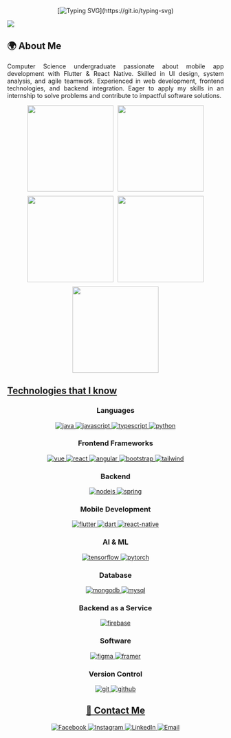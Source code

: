 <div align="center">

[![Typing SVG](https://readme-typing-svg.demolab.com?font=Jersey+15&size=30&pause=1000&color=42C3B4&background=9D56FF00&center=true&vCenter=true&repeat=true&random=false&width=435&lines=Hello!+Welcome+to+Ridmike's+GitHub+page.)](https://git.io/typing-svg)  

<div align="left">

![](https://github.com/halfrost/halfrost/blob/master/icons/header_.png)

## 🌍 About Me
<p align="justify">
Computer Science undergraduate passionate about mobile app development with Flutter & React Native. Skilled in UI design, system analysis, and agile teamwork. Experienced in web development, frontend technologies, and backend integration. Eager to apply my skills in an internship to solve problems and contribute to impactful software solutions.
</p>

<!--------------------------------------------------------------------------- Stats ------------------------------------------------------------------------------------->

<p align="center" style="display: flex; justify-content: center; gap: 10px; flex-wrap: wrap;">
  <!-- Dark Mode Stats -->
  <a href="https://github.com/anuraghazra/github-readme-stats#gh-dark-mode-only">
    <img height=200 src="https://github-readme-stats.vercel.app/api?username=Ridmike&show_icons=true&theme=gotham&count_private=true&cache_seconds=86400#gh-dark-mode-only" />
  </a>
  <a href="https://github.com/anuraghazra/github-readme-stats#gh-dark-mode-only">
    <img height=200 src="https://github-readme-stats.vercel.app/api/top-langs/?username=Ridmike&layout=compact&langs_count=10&hide=jupyter%20notebook,html,css&card_width=330&theme=gotham&cache_seconds=86400#gh-        dark-mode-only" />
  </a>
  <a href="https://github.com/denvercoder1/github-readme-streak-stats#gh-dark-mode-only">
    <img height=200 src="https://nirzak-streak-stats.vercel.app/?user=Ridmike&theme=dark&hide_border=false" />
  </a>
  
  <!-- Light Mode Stats -->
  <a href="https://github.com/anuraghazra/github-readme-stats#gh-light-mode-only">
    <img height=200 src="https://github-readme-stats.vercel.app/api?username=IshanD101&show_icons=true&theme=catppuccin_latte&count_private=true&cache_seconds=86400#gh-light-mode-only" />
  </a>
  <a href="https://github.com/anuraghazra/github-readme-stats#gh-light-mode-only">
    <img height=200 src="https://github-readme-stats.vercel.app/api/top-langs/?                         username=Ridmike&layout=compact&langs_count=10&hide=jupyter%20notebook,html,css&card_width=330&theme=catppuccin_latte&cache_seconds=86400#gh-light-mode-only" />
  </a>
</p>

<!-------------------------------------------------------------------------- Languages ------------------------------------------------------------------------->

<h2><u><b>Technologies that I know</b></u></h2>

<h3 align="center">Languages</h3>
<p align="center">
  <a href="https://www.java.com" target="_blank"> 
    <img src="https://img.shields.io/badge/Java-ED8B00?style=for-the-badge&logo=java&logoColor=white" alt="java"/> 
  </a>
  <a href="https://developer.mozilla.org/en-US/docs/Web/JavaScript" target="_blank"> 
    <img src="https://img.shields.io/badge/JavaScript-F7DF1E?style=for-the-badge&logo=javascript&logoColor=black" alt="javascript"/> 
  </a>
  <a href="https://www.typescriptlang.org/" target="_blank"> 
    <img src="https://img.shields.io/badge/TypeScript-3178C6?style=for-the-badge&logo=typescript&logoColor=white" alt="typescript"/>
  </a>
  <a href="https://www.python.org" target="_blank"> 
    <img src="https://img.shields.io/badge/Python-3776AB?style=for-the-badge&logo=python&logoColor=white" alt="python"/> 
  </a>
</p>

<h3 align="center">Frontend Frameworks</h3>
<p align="center">
  <a href="https://vuejs.org/" target="_blank"> 
    <img src="https://img.shields.io/badge/Vue.js-4FC08D?style=for-the-badge&logo=vue.js&logoColor=white" alt="vue"/>
  </a>
  <a href="https://react.dev/" target="_blank"> 
    <img src="https://img.shields.io/badge/React-61DAFB?style=for-the-badge&logo=react&logoColor=black" alt="react"/>
  </a>
  <a href="https://angular.io/" target="_blank"> 
    <img src="https://img.shields.io/badge/Angular-DD0031?style=for-the-badge&logo=angular&logoColor=white" alt="angular"/>
  </a>
  <a href="https://getbootstrap.com/" target="_blank"> 
    <img src="https://img.shields.io/badge/Bootstrap-7952B3?style=for-the-badge&logo=bootstrap&logoColor=white" alt="bootstrap"/>
  </a>
  <a href="https://tailwindcss.com/" target="_blank"> 
    <img src="https://img.shields.io/badge/Tailwind%20CSS-06B6D4?style=for-the-badge&logo=tailwindcss&logoColor=white" alt="tailwind"/>
  </a>
</p>

<h3 align="center">Backend</h3>
<p align="center">
  <a href="https://nodejs.org/" target="_blank"> 
    <img src="https://img.shields.io/badge/Node.js-339933?style=for-the-badge&logo=node.js&logoColor=white" alt="nodejs"/>
  </a>
  <a href="https://spring.io/" target="_blank"> 
    <img src="https://img.shields.io/badge/Spring-6DB33F?style=for-the-badge&logo=spring&logoColor=white" alt="spring"/>
  </a>
</p>

<h3 align="center">Mobile Development</h3>
<p align="center">
  <a href="https://flutter.dev/" target="_blank"> 
    <img src="https://img.shields.io/badge/Flutter-02569B?style=for-the-badge&logo=flutter&logoColor=white" alt="flutter"/>
  </a>
  <a href="https://dart.dev/" target="_blank"> 
    <img src="https://img.shields.io/badge/Dart-0175C2?style=for-the-badge&logo=dart&logoColor=white" alt="dart"/>
  </a>
  <a href="https://reactnative.dev/" target="_blank"> 
    <img src="https://img.shields.io/badge/React%20Native-61DAFB?style=for-the-badge&logo=react&logoColor=black" alt="react-native"/>
  </a>
</p>

<h3 align="center">AI & ML</h3>
<p align="center">
  <a href="https://www.tensorflow.org/" target="_blank"> 
    <img src="https://img.shields.io/badge/TensorFlow-FF6F00?style=for-the-badge&logo=tensorflow&logoColor=white" alt="tensorflow"/>
  </a>
  <a href="https://pytorch.org/" target="_blank"> 
    <img src="https://img.shields.io/badge/PyTorch-EE4C2C?style=for-the-badge&logo=pytorch&logoColor=white" alt="pytorch"/>
  </a>
</p>

<h3 align="center">Database</h3>
<p align="center">
  <a href="https://www.mongodb.com/" target="_blank"> 
    <img src="https://img.shields.io/badge/MongoDB-47A248?style=for-the-badge&logo=mongodb&logoColor=white" alt="mongodb"/>
  </a>
  <a href="https://www.mysql.com/" target="_blank"> 
    <img src="https://img.shields.io/badge/MySQL-4479A1?style=for-the-badge&logo=mysql&logoColor=white" alt="mysql"/>
  </a>
</p>

<h3 align="center">Backend as a Service</h3>
<p align="center">
  <a href="https://firebase.google.com/" target="_blank"> 
    <img src="https://img.shields.io/badge/Firebase-FFCA28?style=for-the-badge&logo=firebase&logoColor=black" alt="firebase"/>
  </a>
</p>

<h3 align="center">Software</h3>
<p align="center">
  <a href="https://www.figma.com/" target="_blank"> 
    <img src="https://img.shields.io/badge/Figma-F24E1E?style=for-the-badge&logo=figma&logoColor=white" alt="figma"/>
  </a>
  <a href="https://www.framer.com/" target="_blank"> 
    <img src="https://img.shields.io/badge/Framer-0055FF?style=for-the-badge&logo=framer&logoColor=white" alt="framer"/>
  </a>
</p>

<h3 align="center">Version Control</h3>
<p align="center">
  <a href="https://git-scm.com/" target="_blank"> 
    <img src="https://img.shields.io/badge/Git-F05032?style=for-the-badge&logo=git&logoColor=white" alt="git"/>
  </a>
  <a href="https://github.com/" target="_blank"> 
    <img src="https://img.shields.io/badge/GitHub-181717?style=for-the-badge&logo=github&logoColor=white" alt="github"/>
  </a>
</p>


<!---------------------------------------------------------------------------- Contact Area --------------------------------------------------------------------->

<h2 align="center"><u><b>💬 Contact Me</b></u></h2>
<div align="center">
  <a href="https://www.facebook.com/yourusername" target="_blank">
    <img src="https://img.shields.io/badge/Facebook-1877F2?style=for-the-badge&logo=facebook&logoColor=white" alt="Facebook"/>
  </a>
  <a href="https://www.instagram.com/yourusername" target="_blank">
    <img src="https://img.shields.io/badge/Instagram-E4405F?style=for-the-badge&logo=instagram&logoColor=white" alt="Instagram"/>
  </a>
  <a href="https://www.linkedin.com/in/yourusername" target="_blank">
    <img src="https://img.shields.io/badge/LinkedIn-0A66C2?style=for-the-badge&logo=linkedin&logoColor=white" alt="LinkedIn"/>
  </a>
  <a href="mailto:yourname@example.com" target="_blank">
    <img src="https://img.shields.io/badge/Email-D14836?style=for-the-badge&logo=gmail&logoColor=white" alt="Email"/>
  </a>
</div>
